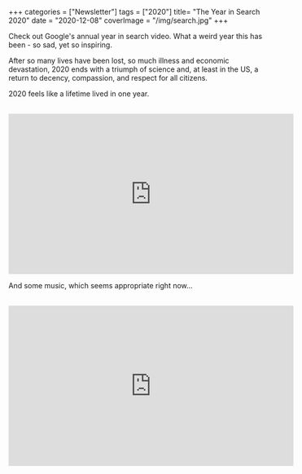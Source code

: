 +++
categories = ["Newsletter"]
tags = ["2020"]
title= "The Year in Search 2020"
date = "2020-12-08"
coverImage = "/img/search.jpg"
+++

Check out Google's annual year in search video. What a weird year this has been - so sad, yet so inspiring.

<!--more-->

After so many lives have been lost, so much illness and economic devastation, 2020 ends with a triumph of science and, at least in the US, a return to decency, compassion, and respect for all citizens.

2020 feels like a lifetime lived in one year.

<br>

<iframe width="560" height="315" src="https://www.youtube.com/embed/rokGy0huYEA" frameborder="0" allow="accelerometer; autoplay; clipboard-write; encrypted-media; gyroscope; picture-in-picture" allowfullscreen></iframe>

And some music, which seems appropriate right now...

<br>
<iframe width="560" height="315" src="https://www.youtube.com/embed/KQetemT1sWc" frameborder="0" allow="accelerometer; autoplay; clipboard-write; encrypted-media; gyroscope; picture-in-picture" allowfullscreen></iframe>
